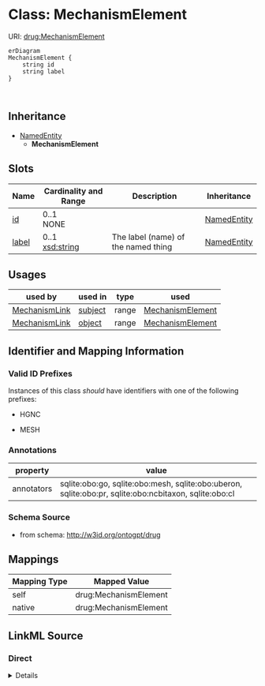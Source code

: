 # Class: MechanismElement



URI: [drug:MechanismElement](http://w3id.org/ontogpt/drug/MechanismElement)


```mermaid
erDiagram
MechanismElement {
    string id  
    string label  
}



```




## Inheritance
* [NamedEntity](NamedEntity.md)
    * **MechanismElement**



## Slots

| Name | Cardinality and Range | Description | Inheritance |
| ---  | --- | --- | --- |
| [id](id.md) | 0..1 <br/> NONE |  | [NamedEntity](NamedEntity.md) |
| [label](label.md) | 0..1 <br/> [xsd:string](xsd:string) | The label (name) of the named thing | [NamedEntity](NamedEntity.md) |





## Usages

| used by | used in | type | used |
| ---  | --- | --- | --- |
| [MechanismLink](MechanismLink.md) | [subject](subject.md) | range | [MechanismElement](MechanismElement.md) |
| [MechanismLink](MechanismLink.md) | [object](object.md) | range | [MechanismElement](MechanismElement.md) |






## Identifier and Mapping Information


### Valid ID Prefixes

Instances of this class *should* have identifiers with one of the following prefixes:

* HGNC

* MESH






### Annotations

| property | value |
| --- | --- |
| annotators | sqlite:obo:go, sqlite:obo:mesh, sqlite:obo:uberon, sqlite:obo:pr, sqlite:obo:ncbitaxon, sqlite:obo:cl |



### Schema Source


* from schema: http://w3id.org/ontogpt/drug





## Mappings

| Mapping Type | Mapped Value |
| ---  | ---  |
| self | drug:MechanismElement |
| native | drug:MechanismElement |


## LinkML Source

<!-- TODO: investigate https://stackoverflow.com/questions/37606292/how-to-create-tabbed-code-blocks-in-mkdocs-or-sphinx -->

### Direct

<details>
```yaml
name: MechanismElement
id_prefixes:
- HGNC
- MESH
annotations:
  annotators:
    tag: annotators
    value: sqlite:obo:go, sqlite:obo:mesh, sqlite:obo:uberon, sqlite:obo:pr, sqlite:obo:ncbitaxon,
      sqlite:obo:cl
from_schema: http://w3id.org/ontogpt/drug
rank: 1000
is_a: NamedEntity

```
</details>

### Induced

<details>
```yaml
name: MechanismElement
id_prefixes:
- HGNC
- MESH
annotations:
  annotators:
    tag: annotators
    value: sqlite:obo:go, sqlite:obo:mesh, sqlite:obo:uberon, sqlite:obo:pr, sqlite:obo:ncbitaxon,
      sqlite:obo:cl
from_schema: http://w3id.org/ontogpt/drug
rank: 1000
is_a: NamedEntity
attributes:
  id:
    name: id
    annotations:
      prompt.skip:
        tag: prompt.skip
        value: 'true'
    description: A unique identifier for the named entity
    comments:
    - this is populated during the grounding and normalization step
    from_schema: http://w3id.org/ontogpt/core
    rank: 1000
    identifier: true
    alias: id
    owner: MechanismElement
    domain_of:
    - NamedEntity
    - Publication
    range: string
  label:
    name: label
    description: The label (name) of the named thing
    from_schema: http://w3id.org/ontogpt/core
    aliases:
    - name
    rank: 1000
    alias: label
    owner: MechanismElement
    domain_of:
    - NamedEntity
    range: string

```
</details>